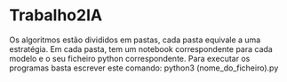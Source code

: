 # Trabalho2IA


Os algoritmos estão divididos em pastas, cada pasta equivale a uma estratégia. 
Em cada pasta, tem um notebook correspondente para cada modelo e o seu ficheiro python correspondente. 
Para executar os programas basta escrever este comando: python3 (nome_do_ficheiro).py
